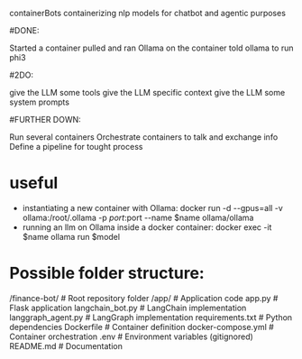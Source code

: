 containerBots
containerizing nlp models for chatbot and agentic purposes

#DONE:

Started a container
pulled and ran Ollama on the container
told ollama to run phi3

#2DO:

give the LLM some tools
give the LLM specific context
give the LLM some system prompts

#FURTHER DOWN:

Run several containers
Orchestrate containers to talk and exchange info
Define a pipeline for tought process

# useful
* instantiating a new container with Ollama: docker run -d --gpus=all -v ollama:/root/.ollama -p $port:$port --name $name ollama/ollama
* running an llm on Ollama inside a docker container: docker exec -it $name ollama run $model

# Possible folder structure: 
/finance-bot/                    # Root repository folder
  /app/                          # Application code
    app.py                       # Flask application
    langchain_bot.py             # LangChain implementation
    langgraph_agent.py           # LangGraph implementation
    requirements.txt             # Python dependencies
  Dockerfile                     # Container definition
  docker-compose.yml             # Container orchestration
  .env                           # Environment variables (gitignored)
  README.md                      # Documentation
